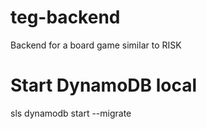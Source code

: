 # teg-backend
Backend for a board game similar to RISK

# Start DynamoDB local
sls dynamodb start --migrate
